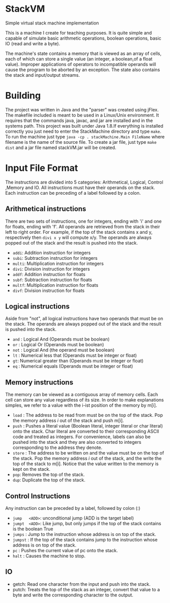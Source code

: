 # StackVM
Simple virtual stack machine implementation

This is a machine I create for teaching purposes. It is quite simple and capable
of simulate basic arithmetic operations, boolean operations, basic IO (read and write a byte).

The machine's state contains a memory that is viewed as an array of cells, each of which can store a single value (an integer, a boolean,of a float value). Improper applications of operators to incompatible operands will cause the program to be aborted by an exception. The state also contains the stack and input/output streams. 

# Building
The project was written in Java and the "parser" was created using jFlex. The makefile included is meant to be used in a Linux/Unix environment. It requires that the commands java, javac, and jar are installed and in  the systems path.
This project was built under Java 1.8.If everything is installed correctly you just need to enter the StackMachine directory and type `make`. To run the machine just type `java -cp . stackMachine.Main FileName` where filename is the name of the source file. 
To create a jar file, just type `make dist` and a jar file named stackVM.jar will be created.

# Input File Format

The instructions are divided into 5 categories: Arithmetical, Logical, Control ,Memory and IO. All instructions must have their operands on the stack. Each instruction can be preceding of a label followed by a colon.


## Arithmetical instructions
There are two sets of instructions, one for integers, ending with 'i' and one for floats, ending with 'f'. All operands are retrieved from the stack in their left to right order. For example, if the top of the stack contains x and y, respectively then `divi x y` will compute x/y. The operands are always popped out of the stack and the result is pushed into the stack.

 * `addi`: Addition instruction  for integers
 * `subi`: Subtraction instruction for integers
 * `multi`: Multiplication instruction for integers
 * `divi`: Division instruction for integers
 * `addf`: Addition instruction  for floats 
 * `subf`: Subtraction instruction  for floats
 * `multf`: Multiplication instruction  for floats
 * `divf`: Division instruction  for floats

## Logical instructions
Aside from "not", all logical instructions have two operands that must be on the stack.
The operands are always popped out of the stack and the result is pushed into the stack.

 * `and` : Logical And (Operands must be boolean)
 * `or`  : Logical Or (Operands must be boolean)
 * `not` : Logical And (the operand must be boolean)
 * `lt` : Numerical less that (Operands must be integer or float) 
 * `gt`: Numerical greater than (Operands must be integer or float)
 * `eq` : Numerical equals (Operands must be integer or float)

## Memory instructions
The memory can be viewed as a contiguous array of memory cells.  Each cell can store any value regardless of its size.
In order to make explanations simples, we refer to a value with the i-ist position of the memory by m[i].
* `load` : The address to be read from must be on the top of the stack. Pop the memory address *i* out of the stack and push m[i]. 
* `push` : Pushes a literal value (Boolean literal, integer literal or char literal) onto the stack. Char literal are converted to their corresponding ASCII code and treated as integers. For convenience, labels can also be pushed into the stack and they are also converted to integers corresponding to the address they denote.
* `store` : The address to be written on and the value must be on the top of the stack. Pop the memory address *i* out of the stack, and the write the top of the stack to m[i]. Notice that the value written to the memory is kept on the stack.
* `pop`: Removes the top of the stack.
* `dup`: Duplicate the top of the stack.

## Control Instructions
Any instruction can be preceded by a label, followed by colon (:) 

* `jump   <ADD>`: unconditional jump (ADD is the target label)
* `jumpt  <ADD>`: Like jump, but only jumps if the top of the stack contains is the boolean True
* `jumps`  : Jump to the instruction whose address is on top of the stack. 
* `jumpst` : If the top of the stack contains jump to the instruction whose address is on top of the stack. 
* `pc` : Pushes the current value of pc onto the stack. 
* `halt` : Causes the machine to stop.

## IO

* getch: Read one character from the input and push into the stack.
* putch: Treats the top of the stack as an integer, convert that value to a byte and write the corresponding character to the output.

